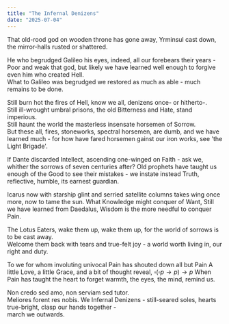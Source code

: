 ```yaml
---
title: "The Infernal Denizens"
date: "2025-07-04"
---
```

That old-rood god on wooden throne has gone away, 
Yrminsul cast down, the mirror-halls rusted or shattered.

He who begrudged Galileo his eyes, 
indeed, all our forebears their years -
Poor and weak that god, 
but likely we have learned well enough 
to forgive even him who created Hell.  
What to Galileo was begrudged we restored as much as able -
much remains to be done.

Still burn hot the fires of Hell, 
know we all, denizens once- or hitherto-.  
Still ill-wrought umbral prisons, 
the old Bitterness and Hate, stand imperious.  
Still haunt the world the masterless 
insensate horsemen of Sorrow.  
But these all, fires, stoneworks, spectral horsemen, are dumb,
and we have learned much - 
for how have fared horsemen gainst our iron works,
see 'the Light Brigade'.

If Dante discarded Intellect, 
ascending one-winged on Faith - 
ask we, whither the sorrows of seven centuries after?
Old prophets have taught us enough of the Good to see their mistakes -
we instate instead Truth, reflective, humble, its earnest guardian.

Icarus now with starship glint
and serried satellite columns
takes wing once more,
now to tame the sun.
What Knowledge might conquer of Want,
Still we have learned from Daedalus,
Wisdom is the more needful to conquer Pain.

The Lotus Eaters, 
wake them up, wake them up, 
for the world of sorrows is to be cast away.  
Welcome them back with tears and true-felt joy - 
a world worth living in, 
our right and duty.

To we for whom involuting univocal Pain has shouted down all but Pain
A little Love, a little Grace, and a bit of thought reveal,
$\square (\square p \rightarrow p) \rightarrow p$
When Pain has taught the heart to forget warmth,
the eyes, the mind, remind us.

Non credo sed amo, non serviam sed tutor.  
Meliores forent res nobis.
We Infernal Denizens - 
still-seared soles, hearts true-bright, clasp our hands together -  
march we outwards.